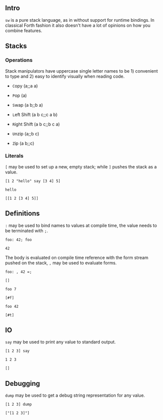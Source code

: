 ## Intro
`sw` is a pure stack language, as in without support for runtime bindings. In classical Forth fashion it also doesn't have a lot of opinions on how you combine features. 

## Stacks

### Operations
Stack manipulators have uppercase single letter names to be 1) convenient to type and 2) easy to identify visually when reading code.

- `C`opy (a;;a a)
- `P`op (a)
- `S`wap (a b;;b a)

- `L`eft Shift (a b c;;c a b)
- `R`ight Shift (a b c;;b c a)

- `U`nzip (a;;b c)
- `Z`ip (a b;;c)

### Literals
`[` may be used to set up a new, empty stack; while `]` pushes the stack as a value.

```
[1 2 "hello" say [3 4] 5]
```
```
hello
```
`[[1 2 [3 4] 5]]`

## Definitions
`:` may be used to bind names to values at compile time, the value needs to be terminated with `;`. 

```
foo: 42; foo
```
`42`

The body is evaluated on compile time reference with the form stream pushed on the stack, `,` may be used to evaluate forms.

```
foo: , 42 =;
```
`[]`

```
foo 7
```
`[#f]`

```
foo 42
```
`[#t]`



## IO
`say` may be used to print any value to standard output.

```
[1 2 3] say
```
```
1 2 3
```
`[]`

## Debugging
`dump` may be used to get a debug string representation for any value.

```
[1 2 3] dump
```
`["[1 2 3]"]`